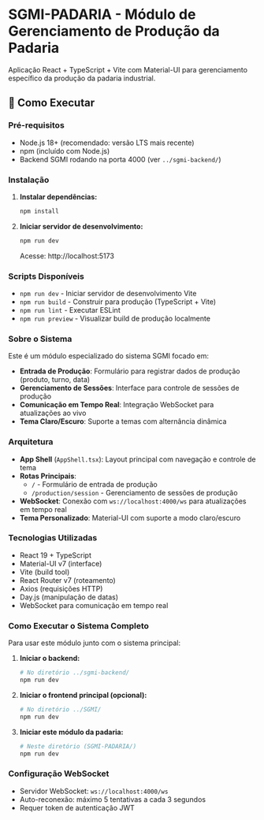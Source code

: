 # SGMI-PADARIA - Módulo de Gerenciamento de Produção da Padaria

Aplicação React + TypeScript + Vite com Material-UI para gerenciamento específico da produção da padaria industrial.

## 🚀 Como Executar

### Pré-requisitos
- Node.js 18+ (recomendado: versão LTS mais recente)
- npm (incluído com Node.js)
- Backend SGMI rodando na porta 4000 (ver `../sgmi-backend/`)

### Instalação

1. **Instalar dependências:**
   ```bash
   npm install
   ```

2. **Iniciar servidor de desenvolvimento:**
   ```bash
   npm run dev
   ```
   
   Acesse: http://localhost:5173

### Scripts Disponíveis

- `npm run dev` - Iniciar servidor de desenvolvimento Vite
- `npm run build` - Construir para produção (TypeScript + Vite)
- `npm run lint` - Executar ESLint
- `npm run preview` - Visualizar build de produção localmente

### Sobre o Sistema

Este é um módulo especializado do sistema SGMI focado em:

- **Entrada de Produção**: Formulário para registrar dados de produção (produto, turno, data)
- **Gerenciamento de Sessões**: Interface para controle de sessões de produção
- **Comunicação em Tempo Real**: Integração WebSocket para atualizações ao vivo
- **Tema Claro/Escuro**: Suporte a temas com alternância dinâmica

### Arquitetura

- **App Shell** (`AppShell.tsx`): Layout principal com navegação e controle de tema
- **Rotas Principais**:
  - `/` - Formulário de entrada de produção
  - `/production/session` - Gerenciamento de sessões de produção
- **WebSocket**: Conexão com `ws://localhost:4000/ws` para atualizações em tempo real
- **Tema Personalizado**: Material-UI com suporte a modo claro/escuro

### Tecnologias Utilizadas

- React 19 + TypeScript
- Material-UI v7 (interface)
- Vite (build tool)  
- React Router v7 (roteamento)
- Axios (requisições HTTP)
- Day.js (manipulação de datas)
- WebSocket para comunicação em tempo real

### Como Executar o Sistema Completo

Para usar este módulo junto com o sistema principal:

1. **Iniciar o backend:**
   ```bash
   # No diretório ../sgmi-backend/
   npm run dev
   ```

2. **Iniciar o frontend principal (opcional):**
   ```bash
   # No diretório ../SGMI/
   npm run dev
   ```

3. **Iniciar este módulo da padaria:**
   ```bash
   # Neste diretório (SGMI-PADARIA/)
   npm run dev
   ```

### Configuração WebSocket

- Servidor WebSocket: `ws://localhost:4000/ws`
- Auto-reconexão: máximo 5 tentativas a cada 3 segundos
- Requer token de autenticação JWT
